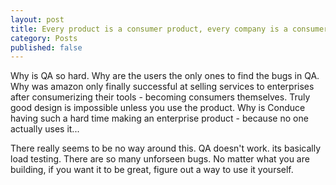 ```yaml
---
layout: post
title: Every product is a consumer product, every company is a consumer company
category: Posts
published: false
---
```


Why is QA so hard. Why are the users the only ones to find the bugs in QA. Why was amazon only finally successful at selling services to enterprises after consumerizing their tools - becoming consumers themselves. Truly good design is impossible unless you use the product. Why is Conduce having such a hard time making an enterprise product - because no one actually uses it...

There really seems to be no way around this. QA doesn't work. its basically load testing. There are so many unforseen bugs. No matter what you are building, if you want it to be great, figure out a way to use it yourself.
